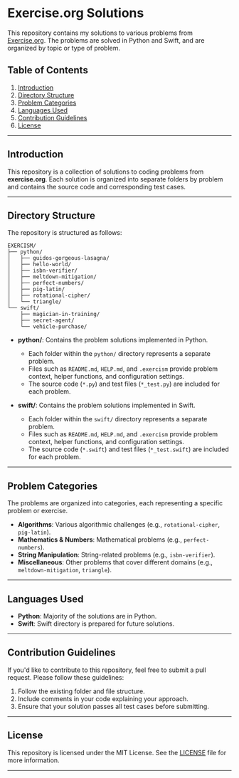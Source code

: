 # Exercise.org Solutions

This repository contains my solutions to various problems from [Exercise.org](https://www.exercise.org). The problems are solved in Python and Swift, and are organized by topic or type of problem.

## Table of Contents

1. [Introduction](#introduction)
2. [Directory Structure](#directory-structure)
3. [Problem Categories](#problem-categories)
4. [Languages Used](#languages-used)
5. [Contribution Guidelines](#contribution-guidelines)
6. [License](#license)

---

## Introduction

This repository is a collection of solutions to coding problems from **exercise.org**. Each solution is organized into separate folders by problem and contains the source code and corresponding test cases.

---

## Directory Structure

The repository is structured as follows:

```
EXERCISM/
├── python/
│   ├── guidos-gorgeous-lasagna/
│   ├── hello-world/
│   ├── isbn-verifier/
│   ├── meltdown-mitigation/
│   ├── perfect-numbers/
│   ├── pig-latin/
│   ├── rotational-cipher/
│   └── triangle/
└── swift/
    ├── magician-in-training/
    ├── secret-agent/
    └── vehicle-purchase/
```

- **python/**: Contains the problem solutions implemented in Python.
    - Each folder within the `python/` directory represents a separate problem.
    - Files such as `README.md`, `HELP.md`, and `.exercism` provide problem context, helper functions, and configuration settings.
    - The source code (`*.py`) and test files (`*_test.py`) are included for each problem.

- **swift/**: Contains the problem solutions implemented in Swift.
    - Each folder within the `swift/` directory represents a separate problem.
    - Files such as `README.md`, `HELP.md`, and `.exercism` provide problem context, helper functions, and configuration settings.
    - The source code (`*.swift`) and test files (`*_test.swift`) are included for each problem.

---

## Problem Categories

The problems are organized into categories, each representing a specific problem or exercise.

- **Algorithms**: Various algorithmic challenges (e.g., `rotational-cipher`, `pig-latin`).
- **Mathematics & Numbers**: Mathematical problems (e.g., `perfect-numbers`).
- **String Manipulation**: String-related problems (e.g., `isbn-verifier`).
- **Miscellaneous**: Other problems that cover different domains (e.g., `meltdown-mitigation`, `triangle`).

---

## Languages Used

- **Python**: Majority of the solutions are in Python.
- **Swift**: Swift directory is prepared for future solutions.

---

## Contribution Guidelines

If you'd like to contribute to this repository, feel free to submit a pull request. Please follow these guidelines:

1. Follow the existing folder and file structure.
2. Include comments in your code explaining your approach.
3. Ensure that your solution passes all test cases before submitting.

---

## License

This repository is licensed under the MIT License. See the [LICENSE](LICENSE) file for more information.

---
